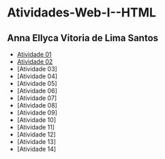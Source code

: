# Atividades-Web-I--HTML
## Anna Ellyca Vitoria de Lima Santos 

- [Atividade 01]( https://annaellycavitoria.github.io/Atividade-01/)
- [Atividade 02](https://annaellycavitoria.github.io/Atividade-02/)
- [Atividade 03]
- [Atividade 04]
- [Atividade 05]
- [Atividade 06]
- [Atividade 07]
- [Atividade 08]
- [Atividade 09]
- [Atividade 10]
- [Atividade 11]
- [Atividade 12]
- [Atividade 13]
- [Atividade 14]

